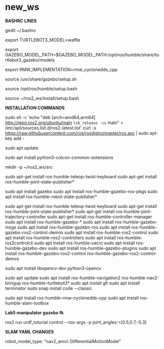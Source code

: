 # new_ws
**BASHRC LINES**

gedit ~/.bashrc

export TURTLEBOT3_MODEL=waffle

export GAZEBO_MODEL_PATH=$GAZEBO_MODEL_PATH:/opt/ros/humble/share/turtlebot3_gazebo/models

export RMW_IMPLEMENTATION=rmw_cyclonedds_cpp

source /usr/share/gazebo/setup.sh

source /opt/ros/humble/setup.bash

source ~/ros2_ws/install/setup.bash


**INSTALLATION COMMANDS**

sudo sh -c 'echo "deb [arch=amd64,arm64] http://repo.ros2.org/ubuntu/main `lsb_release -cs` main" > /etc/apt/sources.list.d/ros2-latest.list'
curl -s https://raw.githubusercontent.com/ros/rosdistro/master/ros.asc | sudo apt-key add -

sudo apt update


sudo apt install python3-colcon-common-extensions

mkdir -p ~/ros2_ws/src

sudo apt-get install ros-humble-teleop-twist-keyboard
sudo apt-get install ros-humble-joint-state-publisher*

sudo apt install gazebo
sudo apt install ros-humble-gazebo-ros-pkgs
sudo apt install ros-humble-robot-state-publisher*

sudo apt-get install ros-humble-teleop-twist-keyboard
sudo apt-get install ros-humble-joint-state-publisher*
sudo apt-get install ros-humble-joint-trajectory-controller
sudo apt-get install ros-humble-controller-manager
sudo apt install ros-humble-gazebo-*
sudo apt install ros-humble-gazebo-msgs
sudo apt install ros-humble-gazebo-ros
sudo apt install ros-humble-gazebo-ros2-control-demos
sudo apt install ros-humble-ros2-control
sudo apt install ros-humble-ros2-controllers
sudo apt install ros-humble-ros2controlcli
sudo apt install ros-humble-xacro
sudo apt install ros-humble-gazebo-dev
sudo apt install ros-humble-gazebo-plugins
sudo apt install ros-humble-gazebo-ros2-control ros-humble-gazebo-ros2-control-demos

sudo apt install libopencv-dev python3-opencv

sudo apt update
sudo apt install ros-humble-navigation2 ros-humble-nav2-bringup ros-humble-turtlebot3*
sudo apt install git
sudo apt install terminator
sudo snap install code --classic

sudo apt install ros-humble-rmw-cyclonedds-cpp
sudo apt install ros-humble-slam-toolbox

**Lab5 manipulator gazebo fk**

ros2 run urdf_tutorial control --ros-args -p joint_angles:=[0.5,0.7,-0.3]

**SLAM YAML CHANGES**

robot_model_type: "nav2_amcl::DifferentialMotionModel"


